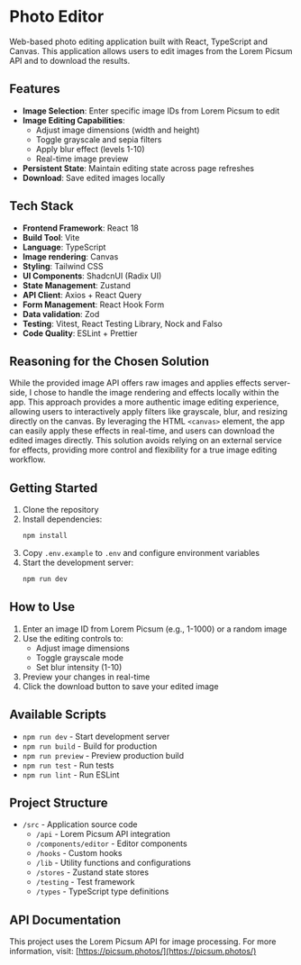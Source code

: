 # Photo Editor

Web-based photo editing application built with React, TypeScript and Canvas. This application allows users to edit images from the Lorem Picsum API and to download the results.

## Features

- **Image Selection**: Enter specific image IDs from Lorem Picsum to edit
- **Image Editing Capabilities**:
  - Adjust image dimensions (width and height)
  - Toggle grayscale and sepia filters
  - Apply blur effect (levels 1-10)
  - Real-time image preview
- **Persistent State**: Maintain editing state across page refreshes
- **Download**: Save edited images locally

## Tech Stack

- **Frontend Framework**: React 18
- **Build Tool**: Vite
- **Language**: TypeScript
- **Image rendering**: Canvas
- **Styling**: Tailwind CSS
- **UI Components**: ShadcnUI (Radix UI)
- **State Management**: Zustand
- **API Client**: Axios + React Query
- **Form Management**: React Hook Form
- **Data validation**: Zod
- **Testing**: Vitest, React Testing Library, Nock and Falso
- **Code Quality**: ESLint + Prettier

## Reasoning for the Chosen Solution

While the provided image API offers raw images and applies effects server-side, I chose to handle the image rendering and effects locally within the app. This approach provides a more authentic image editing experience, allowing users to interactively apply filters like grayscale, blur, and resizing directly on the canvas. By leveraging the HTML `<canvas>` element, the app can easily apply these effects in real-time, and users can download the edited images directly. This solution avoids relying on an external service for effects, providing more control and flexibility for a true image editing workflow.

## Getting Started

1. Clone the repository
2. Install dependencies:
   ```bash
   npm install
   ```
3. Copy `.env.example` to `.env` and configure environment variables
4. Start the development server:
   ```bash
   npm run dev
   ```

## How to Use

1. Enter an image ID from Lorem Picsum (e.g., 1-1000) or a random image
2. Use the editing controls to:
   - Adjust image dimensions
   - Toggle grayscale mode
   - Set blur intensity (1-10)
3. Preview your changes in real-time
4. Click the download button to save your edited image

## Available Scripts

- `npm run dev` - Start development server
- `npm run build` - Build for production
- `npm run preview` - Preview production build
- `npm run test` - Run tests
- `npm run lint` - Run ESLint

## Project Structure

- `/src` - Application source code
  - `/api` - Lorem Picsum API integration
  - `/components/editor` - Editor components
  - `/hooks` - Custom hooks
  - `/lib` - Utility functions and configurations
  - `/stores` - Zustand state stores
  - `/testing` - Test framework
  - `/types` - TypeScript type definitions

## API Documentation

This project uses the Lorem Picsum API for image processing. For more information, visit:
[https://picsum.photos/](https://picsum.photos/)
